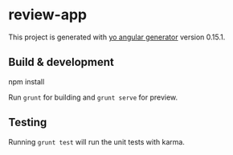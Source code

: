 # review-app

This project is generated with [yo angular generator](https://github.com/yeoman/generator-angular)
version 0.15.1.

## Build & development
npm install

Run `grunt` for building and `grunt serve` for preview.

## Testing

Running `grunt test` will run the unit tests with karma.
